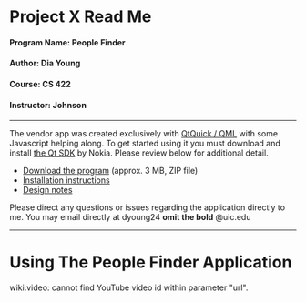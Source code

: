 # Project X Read Me #

#### Program Name: People Finder ####
#### Author: Dia Young ####
#### Course: CS 422 ####
#### Instructor: Johnson ####


---


The vendor app was created exclusively with [QtQuick / QML](http://qt-project.org/doc/qt-4.8/qtquick.html) with some Javascript helping along.  To get started using it you must download and install [the Qt SDK](http://qt.nokia.com/products/qt-sdk/) by Nokia.  Please review below for additional detail.

  * [Download the program](http://cs422projectx.googlecode.com/files/People.zip) (approx. 3 MB, ZIP file)
  * [Installation instructions](http://code.google.com/p/cs422projectx/wiki/install)
  * [Design notes](http://code.google.com/p/cs422projectx/wiki/report)


Please direct any questions or issues regarding the application directly to me.  You may email directly at dyoung24 **omit the bold** @uic.edu



---

# Using The People Finder Application #


wiki:video: cannot find YouTube video id within parameter "url".

